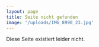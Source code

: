 ```yaml
---
layout: page
title: Seite nicht gefunden
image: '/uploads/IMG_8990_23.jpg'
---
```


Diese Seite existiert leider nicht.

